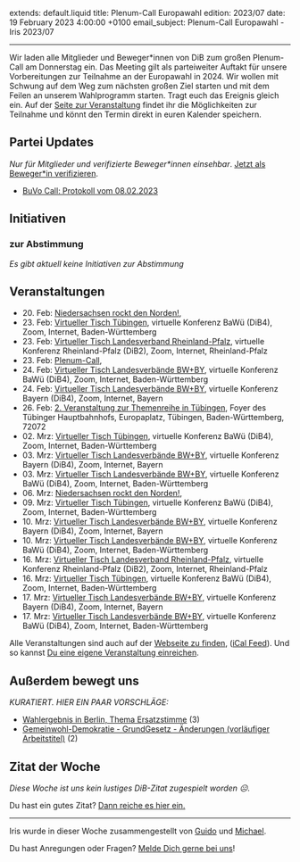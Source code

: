 
extends: default.liquid
title: Plenum-Call Europawahl
edition: 2023/07
date: 19 February 2023 4:00:00 +0100
email_subject: Plenum-Call Europawahl - Iris 2023/07

---
Wir laden alle Mitglieder und Beweger\*innen von DiB zum großen Plenum-Call am Donnerstag ein. Das Meeting gilt als parteiweiter Auftakt für unsere Vorbereitungen zur Teilnahme an der Europawahl in 2024. Wir wollen mit Schwung auf dem Weg zum nächsten großen Ziel starten und mit dem Feilen an unserem Wahlprogramm starten. Tragt euch das Ereignis gleich ein. Auf der [Seite zur Veranstaltung](https://bewegung.jetzt/events/plenum-call/) findet ihr die Möglichkeiten zur Teilnahme und könnt den Termin direkt in euren Kalender speichern.


## Partei Updates

_Nur für Mitglieder und verifizierte Beweger\*innen einsehbar_. [Jetzt als Beweger\*in verifizieren](https://bewegung.jetzt/bewegerin-werden/).

 - [BuVo Call: Protokoll vom 08.02.2023](https://marktplatz.bewegung.jetzt/t/buvo-call-protokoll-vom-08-02-2023/39857)

## Initiativen

### zur Abstimmung
_Es gibt aktuell keine Initiativen zur Abstimmung_

## Veranstaltungen

 - 20.&nbsp;Feb: [Niedersachsen rockt den Norden!](https://bewegung.jetzt/events/niedersachsen-call-2023-02-20/), 
 - 23.&nbsp;Feb: [Virtueller Tisch Tübingen](https://bewegung.jetzt/events/virtueller-tisch-tuebingen-2023-02-23/), virtuelle Konferenz BaWü (DiB4), Zoom, Internet, Baden-Württemberg
 - 23.&nbsp;Feb: [Virtueller Tisch Landesverband Rheinland-Pfalz](https://bewegung.jetzt/events/virtueller-tisch-landesverband-rheinland-pfalz-2023-02-23/), virtuelle Konferenz Rheinland-Pfalz (DiB2), Zoom, Internet, Rheinland-Pfalz
 - 23.&nbsp;Feb: [Plenum-Call](https://bewegung.jetzt/events/plenum-call/), 
 - 24.&nbsp;Feb: [Virtueller Tisch Landesverbände BW+BY](https://bewegung.jetzt/events/virtueller-tisch-landesverbaende-bwby-3-2023-02-24/), virtuelle Konferenz BaWü (DiB4), Zoom, Internet, Baden-Württemberg
 - 24.&nbsp;Feb: [Virtueller Tisch Landesverbände BW+BY](https://bewegung.jetzt/events/virtueller-tisch-landesverbaende-bwby-2-2023-02-24/), virtuelle Konferenz Bayern (DiB4), Zoom, Internet, Bayern
 - 26.&nbsp;Feb: [2. Veranstaltung zur Themenreihe in Tübingen](https://bewegung.jetzt/events/2-veranstaltung-zur-themenreihe-in-tuebingen/), Foyer des Tübinger Hauptbahnhofs, Europaplatz, Tübingen, Baden-Württemberg, 72072
 - 02.&nbsp;Mrz: [Virtueller Tisch Tübingen](https://bewegung.jetzt/events/virtueller-tisch-tuebingen-2023-03-02/), virtuelle Konferenz BaWü (DiB4), Zoom, Internet, Baden-Württemberg
 - 03.&nbsp;Mrz: [Virtueller Tisch Landesverbände BW+BY](https://bewegung.jetzt/events/virtueller-tisch-landesverbaende-bwby-2-2023-03-03/), virtuelle Konferenz Bayern (DiB4), Zoom, Internet, Bayern
 - 03.&nbsp;Mrz: [Virtueller Tisch Landesverbände BW+BY](https://bewegung.jetzt/events/virtueller-tisch-landesverbaende-bwby-3-2023-03-03/), virtuelle Konferenz BaWü (DiB4), Zoom, Internet, Baden-Württemberg
 - 06.&nbsp;Mrz: [Niedersachsen rockt den Norden!](https://bewegung.jetzt/events/niedersachsen-call-2023-03-06/), 
 - 09.&nbsp;Mrz: [Virtueller Tisch Tübingen](https://bewegung.jetzt/events/virtueller-tisch-tuebingen-2023-03-09/), virtuelle Konferenz BaWü (DiB4), Zoom, Internet, Baden-Württemberg
 - 10.&nbsp;Mrz: [Virtueller Tisch Landesverbände BW+BY](https://bewegung.jetzt/events/virtueller-tisch-landesverbaende-bwby-2-2023-03-10/), virtuelle Konferenz Bayern (DiB4), Zoom, Internet, Bayern
 - 10.&nbsp;Mrz: [Virtueller Tisch Landesverbände BW+BY](https://bewegung.jetzt/events/virtueller-tisch-landesverbaende-bwby-3-2023-03-10/), virtuelle Konferenz BaWü (DiB4), Zoom, Internet, Baden-Württemberg
 - 16.&nbsp;Mrz: [Virtueller Tisch Landesverband Rheinland-Pfalz](https://bewegung.jetzt/events/virtueller-tisch-landesverband-rheinland-pfalz-2023-03-16/), virtuelle Konferenz Rheinland-Pfalz (DiB2), Zoom, Internet, Rheinland-Pfalz
 - 16.&nbsp;Mrz: [Virtueller Tisch Tübingen](https://bewegung.jetzt/events/virtueller-tisch-tuebingen-2023-03-16/), virtuelle Konferenz BaWü (DiB4), Zoom, Internet, Baden-Württemberg
 - 17.&nbsp;Mrz: [Virtueller Tisch Landesverbände BW+BY](https://bewegung.jetzt/events/virtueller-tisch-landesverbaende-bwby-2-2023-03-17/), virtuelle Konferenz Bayern (DiB4), Zoom, Internet, Bayern
 - 17.&nbsp;Mrz: [Virtueller Tisch Landesverbände BW+BY](https://bewegung.jetzt/events/virtueller-tisch-landesverbaende-bwby-3-2023-03-17/), virtuelle Konferenz BaWü (DiB4), Zoom, Internet, Baden-Württemberg

Alle Veranstaltungen sind auch auf der [Webseite zu finden](https://bewegung.jetzt/veranstaltungen/), ([iCal Feed](https://bewegung.jetzt/?ical=1)). Und so kannst [Du eine eigene Veranstaltung einreichen](https://marktplatz.bewegung.jetzt/t/eine-veranstaltung-auf-der-webseite-einreichen/21379).


## Außerdem bewegt uns

_KURATIERT. HIER EIN PAAR VORSCHLÄGE:_
 - [Wahlergebnis in Berlin, Thema Ersatzstimme](https://marktplatz.bewegung.jetzt/t/wahlergebnis-in-berlin-thema-ersatzstimme/39861) (3)
 - [Gemeinwohl-Demokratie - GrundGesetz - Änderungen (vorläufiger Arbeitstitel)](https://marktplatz.bewegung.jetzt/t/gemeinwohl-demokratie-grundgesetz-aenderungen-vorlaeufiger-arbeitstitel/39864) (2)


## Zitat der Woche
_Diese Woche ist uns kein lustiges DiB-Zitat zugespielt worden ☹._

Du hast ein gutes Zitat? [Dann reiche es hier ein.](https://marktplatz.bewegung.jetzt/t/fortsetzung-lustige-dib-zitate/24431)


---

Iris wurde in dieser Woche zusammengestellt von [Guido](https://marktplatz.bewegung.jetzt/u/Guido/) und [Michael](https://marktplatz.bewegung.jetzt/u/MichaelVoss/).

Du hast Anregungen oder Fragen? [Melde Dich gerne bei uns](https://marktplatz.bewegung.jetzt/t/neu-iris-die-woechtliche-zusammenfasssung-zum-sonntagsbrunch/10990)!

